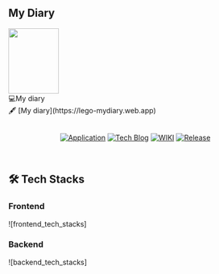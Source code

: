 

## My Diary
  <div>
     <img src="https://user-images.githubusercontent.com/95139299/190842505-cd36dbb3-b027-44fd-a867-18e208fef772.png" width="100" height="130" />
  </div>
<div>
  💻My diary<br>
  🖋 [My diary](https://lego-mydiary.web.app)

</div>
<br/>

<div align="center">

[![Application](http://img.shields.io/badge/Application-fc3465?style=flat&logo=github&logoColor=white&link=https://pick-git.com/)](https://pick-git.com/)
[![Tech Blog](http://img.shields.io/badge/-Tech%20Blog-important?style=flat&logo=dev.to&logoColor=white&link=https://2021-pick-git.github.io/)](https://2021-pick-git.github.io/)
[![WIKI](http://img.shields.io/badge/-GitHub%20WiKi-395FC1?style=flat&logo=dev.to&logoColor=white&link=https://github.com/woowacourse-teams/2021-pick-git/wiki)](https://github.com/woowacourse-teams/2021-pick-git/wiki)
[![Release](https://img.shields.io/github/v/release/woowacourse-teams/2021-pick-git?color=skyblue)](https://github.com/woowacourse-teams/2021-pick-git/releases/tag/v1.2.0)

</div>
<br/>

## 🛠 Tech Stacks

### Frontend

![frontend_tech_stacks]

> 

### Backend

![backend_tech_stacks]

> 



<br>

